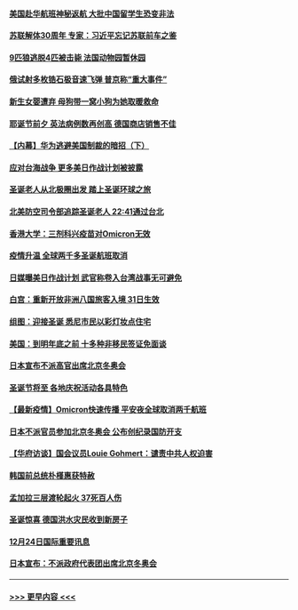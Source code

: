 #### [美国赴华航班神秘返航 大批中国留学生恐变非法](../pages/prog202/a103302999.md?t=12252150) 
#### [苏联解体30周年 专家：习近平忘记苏联前车之鉴](../pages/prog202/a103302955.md?t=12252150) 
#### [9匹狼逃脱4匹被击毙 法国动物园暂休园](../pages/prog202/a103302907.md?t=12252150) 
#### [俄试射多枚锆石极音速飞弹 普京称“重大事件”](../pages/prog202/a103302830.md?t=12252150) 
#### [新生女婴遭弃 母狗带一窝小狗为她取暖救命](../pages/prog202/a103302829.md?t=12252150) 
#### [耶诞节前夕 英法病例数再创高 德国商店销售不佳](../pages/prog202/a103302798.md?t=12252150) 
#### [【内幕】华为逃避美国制裁的暗招（下）](../pages/prog202/a103302780.md?t=12252150) 
#### [应对台海战争 更多美日作战计划被披露](../pages/prog202/a103302649.md?t=12252150) 
#### [圣诞老人从北极圈出发 踏上圣诞环球之旅](../pages/prog202/a103302677.md?t=12252150) 
#### [北美防空司令部追踪圣诞老人 22:41通过台北](../pages/prog202/a103302643.md?t=12252150) 
#### [香港大学：三剂科兴疫苗对Omicron无效](../pages/prog202/a103302641.md?t=12252150) 
#### [疫情升温 全球两千多圣诞航班取消](../pages/prog202/a103302669.md?t=12252150) 
#### [日媒曝美日作战计划 武官称卷入台湾战事无可避免](../pages/prog202/a103302661.md?t=12252150) 
#### [白宫：重新开放非洲八国旅客入境 31日生效](../pages/prog202/a103302393.md?t=12252150) 
#### [组图：迎接圣诞 悉尼市民以彩灯妆点住宅](../pages/prog202/a103301659.md?t=12252150) 
#### [美国：到明年底之前 十多种非移民签证免面谈](../pages/prog202/a103302438.md?t=12252150) 
#### [日本宣布不派高官出席北京冬奥会](../pages/prog202/a103302514.md?t=12252150) 
#### [圣诞节将至 各地庆祝活动各具特色](../pages/prog202/a103302502.md?t=12252150) 
#### [【最新疫情】Omicron快速传播 平安夜全球取消两千航班](../pages/prog202/a103302488.md?t=12252150) 
#### [日本不派官员参加北京冬奥会 公布创纪录国防开支](../pages/prog202/a103302493.md?t=12252150) 
#### [【华府访谈】国会议员Louie Gohmert：谴责中共人权迫害](../pages/prog202/a103302490.md?t=12252150) 
#### [韩国前总统朴槿惠获特赦](../pages/prog202/a103302444.md?t=12252150) 
#### [孟加拉三层渡轮起火 37死百人伤](../pages/prog202/a103302384.md?t=12252150) 
#### [圣诞惊喜 德国洪水灾民收到新房子](../pages/prog202/a103302310.md?t=12252150) 
#### [12月24日国际重要讯息](../pages/prog202/a103302265.md?t=12252150) 
#### [日本宣布：不派政府代表团出席北京冬奥会](../pages/prog202/a103302203.md?t=12252150) 

----
#### [ >>> 更早内容 <<< ](../indexes/prog202-earlier.md)
